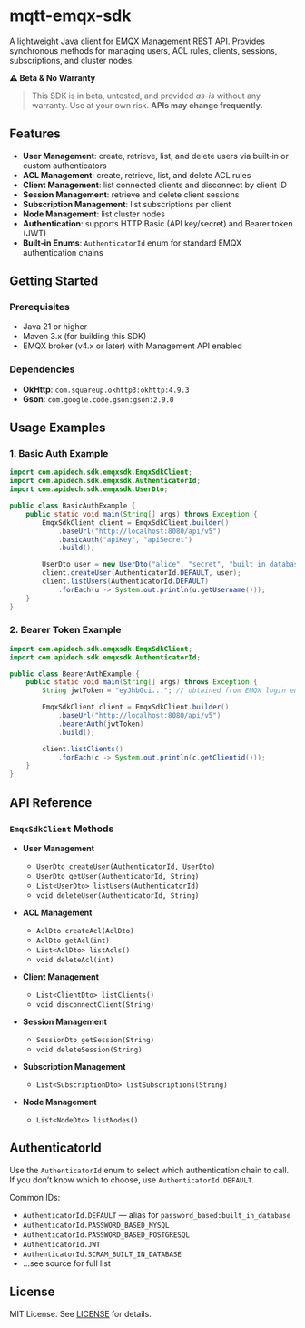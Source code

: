 # mqtt-emqx-sdk

A lightweight Java client for EMQX Management REST API. Provides synchronous methods for managing users, ACL rules, clients, sessions, subscriptions, and cluster nodes.

**⚠️ Beta & No Warranty**

> This SDK is in beta, untested, and provided *as-is* without any warranty. Use at your own risk. **APIs may change frequently.**

## Features

* **User Management**: create, retrieve, list, and delete users via built‑in or custom authenticators
* **ACL Management**: create, retrieve, list, and delete ACL rules
* **Client Management**: list connected clients and disconnect by client ID
* **Session Management**: retrieve and delete client sessions
* **Subscription Management**: list subscriptions per client
* **Node Management**: list cluster nodes
* **Authentication**: supports HTTP Basic (API key/secret) and Bearer token (JWT)
* **Built‑in Enums**: `AuthenticatorId` enum for standard EMQX authentication chains

## Getting Started

### Prerequisites

* Java 21 or higher
* Maven 3.x (for building this SDK)
* EMQX broker (v4.x or later) with Management API enabled

### Dependencies

* **OkHttp**: `com.squareup.okhttp3:okhttp:4.9.3`
* **Gson**: `com.google.code.gson:gson:2.9.0`

## Usage Examples

### 1. Basic Auth Example

```java
import com.apidech.sdk.emqxsdk.EmqxSdkClient;
import com.apidech.sdk.emqxsdk.AuthenticatorId;
import com.apidech.sdk.emqxsdk.UserDto;

public class BasicAuthExample {
    public static void main(String[] args) throws Exception {
        EmqxSdkClient client = EmqxSdkClient.builder()
            .baseUrl("http://localhost:8080/api/v5")
            .basicAuth("apiKey", "apiSecret")
            .build();

        UserDto user = new UserDto("alice", "secret", "built_in_database");
        client.createUser(AuthenticatorId.DEFAULT, user);
        client.listUsers(AuthenticatorId.DEFAULT)
            .forEach(u -> System.out.println(u.getUsername()));
    }
}
```

### 2. Bearer Token Example

```java
import com.apidech.sdk.emqxsdk.EmqxSdkClient;
import com.apidech.sdk.emqxsdk.AuthenticatorId;

public class BearerAuthExample {
    public static void main(String[] args) throws Exception {
        String jwtToken = "eyJhbGci..."; // obtained from EMQX login endpoint

        EmqxSdkClient client = EmqxSdkClient.builder()
            .baseUrl("http://localhost:8080/api/v5")
            .bearerAuth(jwtToken)
            .build();

        client.listClients()
            .forEach(c -> System.out.println(c.getClientid()));
    }
}
```

## API Reference

### `EmqxSdkClient` Methods

* **User Management**

  * `UserDto createUser(AuthenticatorId, UserDto)`
  * `UserDto getUser(AuthenticatorId, String)`
  * `List<UserDto> listUsers(AuthenticatorId)`
  * `void deleteUser(AuthenticatorId, String)`

* **ACL Management**

  * `AclDto createAcl(AclDto)`
  * `AclDto getAcl(int)`
  * `List<AclDto> listAcls()`
  * `void deleteAcl(int)`

* **Client Management**

  * `List<ClientDto> listClients()`
  * `void disconnectClient(String)`

* **Session Management**

  * `SessionDto getSession(String)`
  * `void deleteSession(String)`

* **Subscription Management**

  * `List<SubscriptionDto> listSubscriptions(String)`

* **Node Management**

  * `List<NodeDto> listNodes()`

## AuthenticatorId

Use the `AuthenticatorId` enum to select which authentication chain to call. If you don’t know which to choose, use `AuthenticatorId.DEFAULT`.

Common IDs:

* `AuthenticatorId.DEFAULT` — alias for `password_based:built_in_database`
* `AuthenticatorId.PASSWORD_BASED_MYSQL`
* `AuthenticatorId.PASSWORD_BASED_POSTGRESQL`
* `AuthenticatorId.JWT`
* `AuthenticatorId.SCRAM_BUILT_IN_DATABASE`
* ...see source for full list

## License

MIT License. See [LICENSE](LICENSE) for details.

